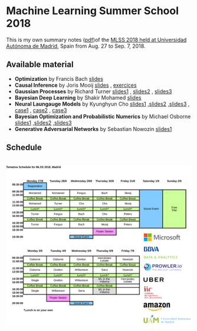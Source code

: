 # Machine Learning Summer School 2018

This is my own summary notes ([pdf](main.pdf))of the [MLSS 2018 held at Universidad Autónoma de
Madrid](http://mlss.ii.uam.es/mlss2018/index.html), Spain from Aug. 27 to Sep.
7, 2018.


## Available material

- **Optimization** by Francis Bach [slides](slides/francis_bach_optimization/bach.pdf)
- **Causal Inference** by Joris Mooij
[slides](slides/joris_mooij_causal_inference/mooij.pdf)
, [exercices](slides/joris_mooij_causal_inference/mooij_ex.pdf)
- **Gaussian Processes** by Richard Turner [slides1](slides/richard_turner_gaussian_processes/turner1.pdf)
, [slides2](slides/richard_turner_gaussian_processes/turner2.pdf)
, [slides3](slides/richard_turner_gaussian_processes/turner3.pdf)
- **Bayesian Deep Learning** by Shakir Mohamed [slides](slides/shakir_mohamed_bayesian_deep_learning/mohamed.pdf)
- **Neural Laungauge Models** by Kyunghyun Cho
 [slides1](slides/kyunghyun_cho_neural_language_models/cho1.pptx)
,[slides2](slides/kyunghyun_cho_neural_language_models/cho2.pptx)
,[slides3](slides/kyunghyun_cho_neural_language_models/cho3.pptx)
,  [case1](slides/kyunghyun_cho_neural_language_models/cho_case1.pptx)
,  [case2](slides/kyunghyun_cho_neural_language_models/cho_case2.pptx)
,  [case3](slides/kyunghyun_cho_neural_language_models/cho_case3.pptx)
- **Bayesian Optimization and Probabilistic Numerics** by Michael Osborne [slides1](slides/michael_osborne_bayesian_optimization_and_prob_numerics/osborne1.pdf)
,[slides2](slides/michael_osborne_bayesian_optimization_and_prob_numerics/osborne2.pdf)
,[slides3](slides/michael_osborne_bayesian_optimization_and_prob_numerics/osborne3.pdf)
- **Generative Adversarial Networks** by Sebastian Nowozin
  [slides1](slides/sebastian_nowozin_gans/gans.pdf)


## Schedule

<p align="center">
  <img alt="schedule" src="figures/schedule_MLSS_2018_logos.svg" vspace="20" widht="80%"/>
</p>

